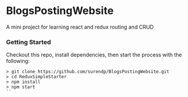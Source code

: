 # BlogsPostingWebsite

A mini project for learning react and redux routing and CRUD

### Getting Started

Checkout this repo, install dependencies, then start the process with the following:

```
> git clone https://github.com/surendp/BlogsPostingWebsite.git
> cd ReduxSimpleStarter
> npm install
> npm start
``
